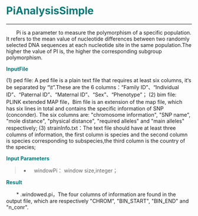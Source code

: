 # <font color="#007979">PiAnalysisSimple</font>


---

&#160; &#160; &#160; &#160;Pi is a parameter to measure the polymorphism of a specific population. It refers to the mean value of nucleotide differences between two randomly selected DNA sequences at each nucleotide site in the same population.The higher the value of PI is, the higher the corresponding subgroup polymorphism.

**<font color="#007979">InputFile</font>**

(1) ped file: A ped file is a plain text file that requires at least six columns, it‘s be separated by “\t”.These are the 6 columns：“Family ID”、“Individual ID”、“Paternal ID”、“Maternal ID”、“Sex”、“Phenotype”；
(2) bim file: PLINK extended MAP file，Bim file is an extension of the map file, which has six lines in total and contains the specific information of SNP (conconder). The six columns are: "chromosome information", "SNP name", "mole distance", "physical distance", "required alleles" and "main alleles" respectively;
(3) strainInfo.txt：The text file should have at least three columns of information, the first column is species and the second column is species corresponding to subspecies,the third column is the country of the species;

**<font color="#007979">Input Parameters</font>**

> * &#160; &#160;<label id='windowPi'>windowPi：</label> window size,integer；

**<font color="#007979">Result</font>**

&#160; &#160; &#160; &#160;* .windowed.pi，The four columns of information are found in the output file, which are respectively "CHROM", "BIN_START", "BIN_END" and "n_conr".
